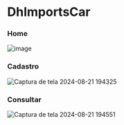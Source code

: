 # DhImportsCar

### Home
![image](https://github.com/user-attachments/assets/bb58b404-9151-4b9b-a145-aec114068002)

### Cadastro
![Captura de tela 2024-08-21 194325](https://github.com/user-attachments/assets/71f935e9-4e91-4647-9bd1-a4c80b542959)

### Consultar
![Captura de tela 2024-08-21 194551](https://github.com/user-attachments/assets/7b17d51e-2569-4fa1-b2b2-a0e652bf7643)






